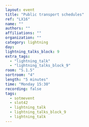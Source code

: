 ```yaml
---
layout: event
title: "Public transport schedules"
ref: "LX16"
name: ""
authors: ""
affiliations: ""
organization: ""
category: lightning
day: 
lightning_talks_block: 9
extra_tags:
  - "lightning_talk"
  - "lightning_talks_block_9"
room: "S.1.5"
sortroom: "4"
length: "5 minutes"
time: "Monday 15:30"
recording: false
tags:
  - sotmevent
  - slot42
  - lightning_talk
  - lightning_talks_block_9
  - lightning_talk
---
```

